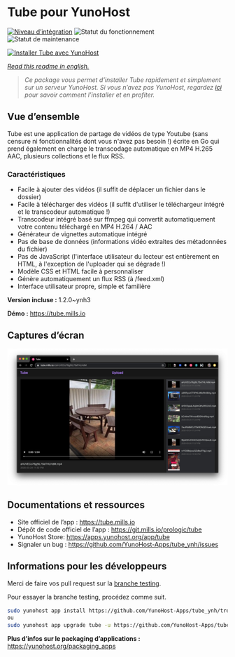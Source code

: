 <!--
N.B.: This README was automatically generated by https://github.com/YunoHost/apps/tree/master/tools/README-generator
It shall NOT be edited by hand.
-->

# Tube pour YunoHost

[![Niveau d’intégration](https://dash.yunohost.org/integration/tube.svg)](https://dash.yunohost.org/appci/app/tube) ![Statut du fonctionnement](https://ci-apps.yunohost.org/ci/badges/tube.status.svg) ![Statut de maintenance](https://ci-apps.yunohost.org/ci/badges/tube.maintain.svg)

[![Installer Tube avec YunoHost](https://install-app.yunohost.org/install-with-yunohost.svg)](https://install-app.yunohost.org/?app=tube)

*[Read this readme in english.](./README.md)*

> *Ce package vous permet d’installer Tube rapidement et simplement sur un serveur YunoHost.
Si vous n’avez pas YunoHost, regardez [ici](https://yunohost.org/#/install) pour savoir comment l’installer et en profiter.*

## Vue d’ensemble

Tube est une application de partage de vidéos de type Youtube (sans censure ni fonctionnalités dont vous n'avez pas besoin !) écrite en Go qui prend également en charge le transcodage automatique en MP4 H.265 AAC, plusieurs collections et le flux RSS.

### Caractéristiques

- Facile à ajouter des vidéos (il suffit de déplacer un fichier dans le dossier)
- Facile à télécharger des vidéos (il suffit d'utiliser le téléchargeur intégré et le transcodeur automatique !)
- Transcodeur intégré basé sur ffmpeg qui convertit automatiquement votre contenu téléchargé en MP4 H.264 / AAC
- Générateur de vignettes automatique intégré
- Pas de base de données (informations vidéo extraites des métadonnées du fichier)
- Pas de JavaScript (l'interface utilisateur du lecteur est entièrement en HTML, à l'exception de l'uploader qui se dégrade !)
- Modèle CSS et HTML facile à personnaliser
- Génère automatiquement un flux RSS (à /feed.xml)
- Interface utilisateur propre, simple et familière

**Version incluse :** 1.2.0~ynh3

**Démo :** https://tube.mills.io

## Captures d’écran

![Capture d’écran de Tube](./doc/screenshots/screenshot.png)

## Documentations et ressources

* Site officiel de l’app : <https://tube.mills.io>
* Dépôt de code officiel de l’app : <https://git.mills.io/prologic/tube>
* YunoHost Store: <https://apps.yunohost.org/app/tube>
* Signaler un bug : <https://github.com/YunoHost-Apps/tube_ynh/issues>

## Informations pour les développeurs

Merci de faire vos pull request sur la [branche testing](https://github.com/YunoHost-Apps/tube_ynh/tree/testing).

Pour essayer la branche testing, procédez comme suit.

``` bash
sudo yunohost app install https://github.com/YunoHost-Apps/tube_ynh/tree/testing --debug
ou
sudo yunohost app upgrade tube -u https://github.com/YunoHost-Apps/tube_ynh/tree/testing --debug
```

**Plus d’infos sur le packaging d’applications :** <https://yunohost.org/packaging_apps>